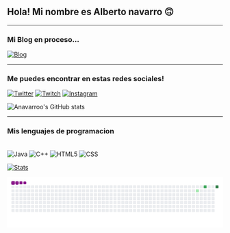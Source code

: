 ## Hola! Mi nombre es Alberto navarro 🙃

---
### Mi Blog en proceso...

[![Blog](https://img.shields.io/website?label=anavarroo.com&style=for-the-badge&url=https://anavarroo.com/)](https://anavarroo.com)

---
### Me puedes encontrar en estas redes sociales!


[![Twitter](https://img.shields.io/badge/Twitter-1DA1F2?style=for-the-badge&logo=twitter&logoColor=white)](https://twitter.com/NavarroVll)
[![Twitch](https://img.shields.io/badge/Twitch-9146FF?style=for-the-badge&logo=twitch&logoColor=white)](twitch.tv/navarro90s)
[![Instagram](https://img.shields.io/badge/Instagram-E4405F?style=for-the-badge&logo=instagram&logoColor=white)](https://www.instagram.com/albeertonavarro/)


![Anavarroo's GitHub stats](https://github-readme-stats.vercel.app/api?username=anavarroo&theme=dark&show_icons=true)

---

### Mis lenguajes de programacion

<div style="display: inline_block"><br/>
    <img align="center" alt="Java" src="https://img.shields.io/badge/Java-ED8B00?style=for-the-badge&logo=java&logoColor=white">
    <img align="center" alt="C++" src="https://img.shields.io/badge/C%2B%2B-00599C?style=for-the-badge&logo=c%2B%2B&logoColor=white">
    <img align="center" alt="HTML5" src="https://img.shields.io/badge/HTML5-E34F26?style=for-the-badge&logo=html5&logoColor=white">
    <img align="center" alt="CSS" src="https://img.shields.io/badge/CSS-239120?&style=for-the-badge&logo=css3&logoColor=white">
    
</div>

[![Stats](https://github-readme-stats.vercel.app/api/top-langs/?username=anavarroo&layout=compact)](https://github.com/anavarroo/github-readme-stats)

![snake gif](https://github.com/anavarroo/anavarroo/blob/output/github-contribution-grid-snake.gif)




